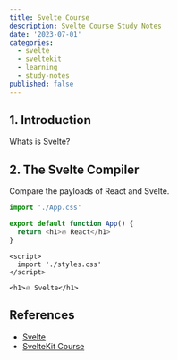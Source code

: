 ```yaml
---
title: Svelte Course
description: Svelte Course Study Notes
date: '2023-07-01'
categories:
  - svelte
  - sveltekit
  - learning
  - study-notes
published: false
---
```


## 1. Introduction

Whats is Svelte?

## 2. The Svelte Compiler

Compare the payloads of React and Svelte.

```javascript
import './App.css'

export default function App() {
  return <h1>🔥 React</h1>
}
```

```svelte
<script>
  import './styles.css'
</script>

<h1>🔥 Svelte</h1>
```

## References

- [Svelte](https://svelte.dev/)
- [SvelteKit Course](https://www.youtube.com/watch?v=BrkrOjknC_E&list=PLA9WiRZ-IS_ylnMYxIFCsZN6xVVSvLuHk&index=1)
